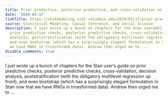 ```yaml
---
title: Prior predictive, posterior predictive, and cross-validation as graphical models
date: '2020-03-17'
linkTitle: https://statmodeling.stat.columbia.edu/2020/03/17/prior-predictive-posterior-predictive-and-cross-validation-as-graphical-models/
source: Statistical Modeling, Causal Inference, and Social Science
description: I just wrote up a bunch of chapters for the Stan user&#8217;s guide on
  prior predictive checks, posterior predictive checks, cross-validation, decision
  analysis, poststratification (with the obligatory multilevel regression up front),
  and even bootstrap (which has a surprisingly elegant formulation in Stan now that
  we have RNGs in trnasformed data). Andrew then urged me to ...
disable_comments: true
---
```

I just wrote up a bunch of chapters for the Stan user&#8217;s guide on prior predictive checks, posterior predictive checks, cross-validation, decision analysis, poststratification (with the obligatory multilevel regression up front), and even bootstrap (which has a surprisingly elegant formulation in Stan now that we have RNGs in trnasformed data). Andrew then urged me to ...